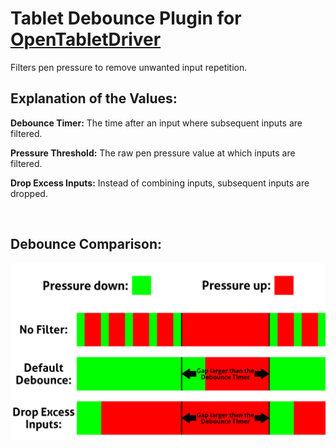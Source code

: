 # Tablet Debounce Plugin for [OpenTabletDriver](https://github.com/OpenTabletDriver/OpenTabletDriver)

Filters pen pressure to remove unwanted input repetition.

## Explanation of the Values:

**Debounce Timer:** The time after an input where subsequent inputs are filtered.

**Pressure Threshold:** The raw pen pressure value at which inputs are filtered.

**Drop Excess Inputs:** Instead of combining inputs, subsequent inputs are dropped.

<br>

## Debounce Comparison:

![](https://raw.githubusercontent.com/Kuuuube/Tablet_Debounce/main/tablet_debounce_diagram.png)